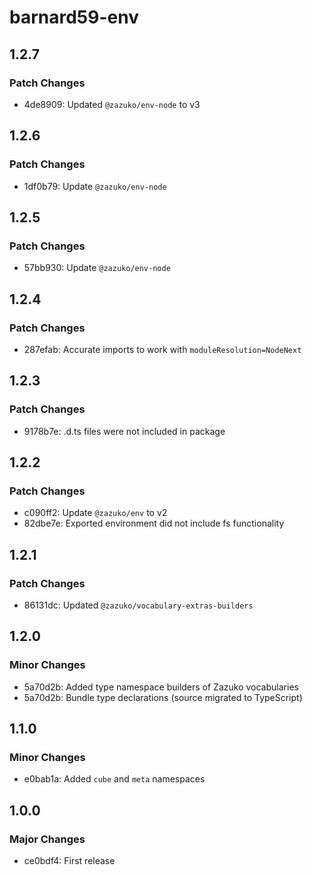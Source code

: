 # barnard59-env

## 1.2.7

### Patch Changes

- 4de8909: Updated `@zazuko/env-node` to v3

## 1.2.6

### Patch Changes

- 1df0b79: Update `@zazuko/env-node`

## 1.2.5

### Patch Changes

- 57bb930: Update `@zazuko/env-node`

## 1.2.4

### Patch Changes

- 287efab: Accurate imports to work with `moduleResolution=NodeNext`

## 1.2.3

### Patch Changes

- 9178b7e: .d.ts files were not included in package

## 1.2.2

### Patch Changes

- c090ff2: Update `@zazuko/env` to v2
- 82dbe7e: Exported environment did not include fs functionality

## 1.2.1

### Patch Changes

- 86131dc: Updated `@zazuko/vocabulary-extras-builders`

## 1.2.0

### Minor Changes

- 5a70d2b: Added type namespace builders of Zazuko vocabularies
- 5a70d2b: Bundle type declarations (source migrated to TypeScript)

## 1.1.0

### Minor Changes

- e0bab1a: Added `cube` and `meta` namespaces

## 1.0.0

### Major Changes

- ce0bdf4: First release
